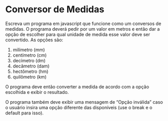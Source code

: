 # Conversor de Medidas
Escreva um programa em javascript que funcione como um conversos de medidas. O programa deverá pedir por um valor em metros e então dar a opção de escolher para qual unidade de medida esse valor deve ser convertido. As opções são:

1. milímetro (mm)
2. centímetro (cm)
3. decímetro (dm)
4. decâmetro (dam)
5. hectômetro (hm)
6. quilômetro (km)
   
O programa deve então converter a medida de acordo com a opção escolhida e exibir o resultado.

O programa também deve exibir uma mensagem de “Opção inválida” caso o usuário insira uma opção diferente das disponíveis (use o break e o default para isso).
